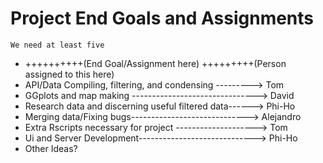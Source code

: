 

# Project End Goals and Assignments
`We need at least five`

-   ++++++++++(End Goal/Assignment here) +++++++++(Person assigned to this here)
-   API/Data Compiling, filtering, and condensing ---------> Tom
-  GGplots and map making -------------------------------> David
- Research data and discerning useful filtered data------> Phi-Ho
- Merging data/Fixing bugs-----------------------------> Alejandro
- Extra Rscripts necessary for project --------------------> Tom
- Ui and Server Development-----------------------------> Phi-Ho
- Other Ideas?
